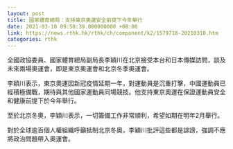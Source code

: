 ```yaml
---
layout: post
title: 國家體育總局：支持東京奧運安全前提下今年舉行　　
date: 2021-03-10 09:50:39.000000000 +08:00
link: https://news.rthk.hk/rthk/ch/component/k2/1579718-20210310.htm
categories: rthk
---
```


全國政協委員、國家體育總局副局長李穎川在北京接受本台和日本傳媒訪問，談及未來兩場奧運會，即是東京奧運會和北京冬季奧運會。

李穎川表示，東京奧運因新冠疫情延期一年，對運動員是沉重打擊，中國運動員已經積極備戰，期待與其他國家運動員同場競技。他支持東京奧運在保證運動員安全和健康前提下於今年舉行。

至於北京冬奧，李穎川表示，一切籌備工作非常順利，希望如期在明年2月舉行。

對於全球逾百個人權組織呼籲抵制北京冬奧，李穎川批評這些都是誹謗，強調不應將政治問題帶入奧運會。
